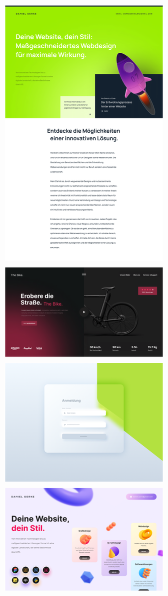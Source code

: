 ![Beispielbild](https://github.com/daniel-pixit/portfolio/blob/main/gitfolio-1-1.png)
<br><br>
![Beispielbild](https://github.com/daniel-pixit/portfolio/blob/main/shop1.png)
<br><br>
![Beispielbild](https://github.com/daniel-pixit/portfolio/blob/main/login.png)
<br><br>
![Beispielbild](https://github.com/daniel-pixit/portfolio/blob/main/portfolio2.png)
<br><br>
<!-- ![Beispielbild](https://github.com/daniel-pixit/portfolio/blob/main/Fitness-1.png)-->
